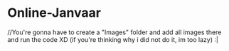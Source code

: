 # Online-Janvaar
//You're gonna have to create a "Images" folder and add all images there and run the code XD
(if you're thinking why i did not do it, im too lazy) :|
